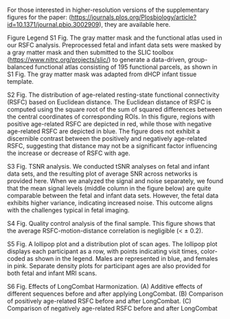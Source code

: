 For those interested in higher-resolution versions of the supplementary figures for the paper: 
(https://journals.plos.org/Plosbiology/article?id=10.1371/journal.pbio.3002909), they are available here.

Figure Legend
S1 Fig. The gray matter mask and the functional atlas used in our RSFC analysis. Preprocessed fetal 
and infant data sets were masked by a gray matter mask and then submitted to the SLIC toolbox 
(https://www.nitrc.org/projects/slic/) to generate a data-driven, group-balanced
functional atlas consisting of 195 functional parcels, as shown in S1 Fig. The gray matter mask
was adapted from dHCP infant tissue template.


S2 Fig. The distribution of age-related resting-state functional connectivity (RSFC) based
on Euclidean distance. The Euclidean distance of RSFC is computed using the square root of
the sum of squared differences between the central coordinates of corresponding ROIs. In this
figure, regions with positive age-related RSFC are depicted in red, while those with negative
age-related RSFC are depicted in blue. The figure does not exhibit a discernible contrast
between the positively and negatively age-related RSFC, suggesting that distance may not be a
significant factor influencing the increase or decrease of RSFC with age.


S3 Fig. TSNR analysis. We conducted tSNR analyses on fetal and infant data sets, and the
resulting plot of average SNR across networks is provided here. When we analyzed the signal
and noise separately, we found that the mean signal levels (middle column in the figure below)
are quite comparable between the fetal and infant data sets. However, the fetal data exhibits
higher variance, indicating increased noise. This outcome aligns with the challenges typical in 
fetal imaging.


S4 Fig. Quality control analysis of the final sample. This figure shows that the average
RSFC-motion-distance correlation is negligible (< ± 0.2).


S5 Fig. A lollipop plot and a distribution plot of scan ages. The lollipop plot displays each
participant as a row, with points indicating visit times, color-coded as shown in the legend.
Males are represented in blue, and females in pink. Separate density plots for participant ages
are also provided for both fetal and infant MRI scans.


S6 Fig. Effects of LongCombat Harmonization. (A) Additive effects of different sequences
before and after applying LongCombat. (B) Comparison of positively age-related RSFC before
and after LongCombat. (C) Comparison of negatively age-related RSFC before and after LongCombat
